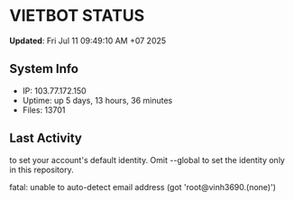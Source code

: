 # VIETBOT STATUS
**Updated**: Fri Jul 11 09:49:10 AM +07 2025

## System Info
- IP: 103.77.172.150
- Uptime: up 5 days, 13 hours, 36 minutes
- Files: 13701

## Last Activity

to set your account's default identity.
Omit --global to set the identity only in this repository.

fatal: unable to auto-detect email address (got 'root@vinh3690.(none)')
